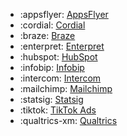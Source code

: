 <!-- To add an entry, first add an SVG logo in overrides/.icons, then add a new line item in the table. Wrap the icon filename in colons to reference it. -->

<div class="grid cards" markdown>

- :appsflyer: [AppsFlyer](../data/destinations/appsflyer-cohort.md)
- :cordial: [Cordial](../data/destinations/cordial-cohort.md)
- :braze: [Braze](../data/destinations/braze-cohort.md)
- :enterpret: [Enterpret](../data/destinations/enterpret-cohort.md)
- :hubspot: [HubSpot](../data/destinations/hubspot-cohort.md)
- :infobip: [Infobip](../data/destinations/infobip-cohort.md)
- :intercom: [Intercom](../data/destinations/intercom-cohort.md)
- :mailchimp: [Mailchimp](../data/destinations/mailchimp-cohort.md)
- :statsig: [Statsig](../data/destinations/statsig-cohort.md)
- :tiktok: [TikTok Ads](../data/destinations/tiktok-cohort.md)
- :qualtrics-xm: [Qualtrics](../data/destinations/qualtrics-cohort.md)

</div>